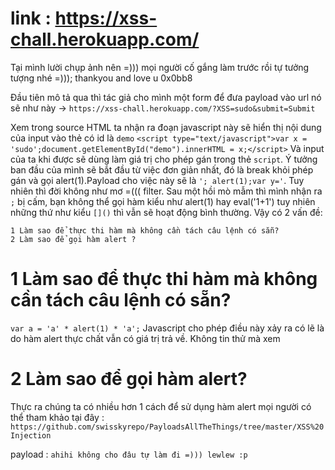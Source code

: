 # link : https://xss-chall.herokuapp.com/
Tại mình lười chụp ảnh nên =))) mọi người cố gắng làm trước rồi tự tưởng tượng nhé =))); thankyou and love u 0x0bb8

Đầu tiên mô tả qua thì tác giả cho mình một form để đưa payload vào url nó sẽ như này -> `https://xss-chall.herokuapp.com/?XSS=sudo&submit=Submit`

Xem trong source HTML ta nhận ra đoạn javascript này sẽ hiển thị nội dung của input vào thẻ có id là `demo`
```<script type="text/javascript">var x = 'sudo';document.getElementById("demo").innerHTML = x;</script>```
Và input của ta khi được sẽ dùng làm giá trị cho phép gán trong thẻ `script`. Ý tưởng ban đầu của mình sẽ bắt đầu từ việc đơn giản nhất, đó là break khỏi phép gán và gọi alert(1).Payload cho việc này sẽ là `'; alert(1);var y='`. Tuy nhiên thì đời không như mơ =((( filter. Sau một hồi mò mẫm thì mình nhận ra `;` bị cấm, bạn không thể gọi hàm kiểu như alert(1) hay eval('1+1') tuy nhiên những thứ như kiểu `[]()`  thì vẫn sẽ hoạt động bình thường. Vậy có 2 vấn đề: 
```
1 Làm sao để thực thi hàm mà không cần tách câu lệnh có sẵn? 
2 Làm sao để gọi hàm alert ?
```

# 1 Làm sao để thực thi hàm mà không cần tách câu lệnh có sẵn?
`var a = 'a' * alert(1) * 'a';`
Javascript cho phép điều này xảy ra có lẽ là do hàm alert thực chất vẫn có giá trị trả về. Không tin thử mà xem 

# 2 Làm sao để gọi hàm alert? 
Thực ra chúng ta có nhiều hơn 1 cách để sử dụng hàm alert mọi người có thể tham khảo tại đây : `https://github.com/swisskyrepo/PayloadsAllTheThings/tree/master/XSS%20Injection`

payload : `ahihi không cho đâu tự làm đi =))) lewlew :p`

